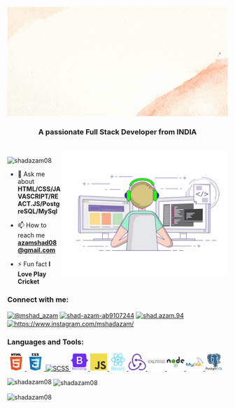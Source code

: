 <p align="center"><img alt="logo" src="./Shad Azam12.gif" width="2000" height="250"/></p>

<!--[![Typing SVG](https://readme-typing-svg.demolab.com/?lines=Hello,There!+👋;_I'm+Shad+Azam....;Nice+to+meet+you!&center=true&size=30)](https://git.io/typing-svg)-->

<!--<h1 align="center">
    <img src="https://readme-typing-svg.demolab.com/?lines=Hello,There!+👋; I'm+Shad+Azam....;Nice+to+meet+you!&center=true&size=30&color=ED47BD">
 
</h1>-->
<h3 align="center">A passionate Full Stack Developer from INDIA</h3><br/>

<img align="right" alt="coding" width="380" src="./programer.gif">

<p align="left"> <img src="https://komarev.com/ghpvc/?username=shadazam08&label=Profile%20views&color=0e75b6&style=flat" alt="shadazam08" /> </p>

<!-- - 🔭 I’m currently working on **Desktop Support(System Administrator)** -->

<!-- - 🌱 I’m currently learning **Full Stack Web Development** -->

- 💬 Ask me about **HTML/CSS/JAVASCRIPT/REACT.JS/PostgreSQL/MySql**

- 📫 How to reach me **azamshad08@gmail.com**

- ⚡ Fun fact **I Love Play Cricket**

<h3 align="left">Connect with me:</h3>
<p align="left">
<a href="https://twitter.com/@mshad_azam" target="blank"><img align="center" src="https://raw.githubusercontent.com/rahuldkjain/github-profile-readme-generator/master/src/images/icons/Social/twitter.svg" alt="@mshad_azam" height="30" width="40" /></a>
<a href="https://linkedin.com/in/shad-azam-ab9107244" target="blank"><img align="center" src="https://raw.githubusercontent.com/rahuldkjain/github-profile-readme-generator/master/src/images/icons/Social/linked-in-alt.svg" alt="shad-azam-ab9107244" height="30" width="40" /></a>
<!-- <a href="https://stackoverflow.com/users/https://stackoverflow.com/users/21696207/shad-azam" target="blank"><img align="center" src="https://raw.githubusercontent.com/rahuldkjain/github-profile-readme-generator/master/src/images/icons/Social/stack-overflow.svg" alt="https://stackoverflow.com/users/21696207/shad-azam" height="30" width="40" /></a> -->
<!-- <a href="https://codesandbox.com/https://codesandbox.io/u/shadazam08" target="blank"><img align="center" src="https://raw.githubusercontent.com/rahuldkjain/github-profile-readme-generator/master/src/images/icons/Social/codesandbox.svg" alt="https://codesandbox.io/u/shadazam08" height="30" width="40" /></a> -->
<a href="https://fb.com/shad.azam.94" target="blank"><img align="center" src="https://raw.githubusercontent.com/rahuldkjain/github-profile-readme-generator/master/src/images/icons/Social/facebook.svg" alt="shad.azam.94" height="30" width="40" /></a>
<a href="https://instagram.com/https://www.instagram.com/mshadazam/" target="blank"><img align="center" src="https://raw.githubusercontent.com/rahuldkjain/github-profile-readme-generator/master/src/images/icons/Social/instagram.svg" alt="https://www.instagram.com/mshadazam/" height="30" width="40" /></a>
<!-- <a href="https://www.youtube.com/c/https://www.youtube.com/@theshadazam/about" target="blank"><img align="center" src="https://raw.githubusercontent.com/rahuldkjain/github-profile-readme-generator/master/src/images/icons/Social/youtube.svg" alt="https://www.youtube.com/@theshadazam/about" height="30" width="40" /></a> -->
<!-- <a href="https://www.codechef.com/users/https://www.codechef.com/users/shadazam" target="blank"><img align="center" src="https://cdn.jsdelivr.net/npm/simple-icons@3.1.0/icons/codechef.svg" alt="https://www.codechef.com/users/shadazam" height="30" width="40" /></a> -->
<!-- <a href="https://www.leetcode.com/https://leetcode.com/shadazam/" target="blank"><img align="center" src="https://raw.githubusercontent.com/rahuldkjain/github-profile-readme-generator/master/src/images/icons/Social/leet-code.svg" alt="https://leetcode.com/shadazam/" height="30" width="40" /></a> -->
<!-- <a href="https://auth.geeksforgeeks.org/user/https://auth.geeksforgeeks.org/user/shadazam/" target="blank"><img align="center" src="https://raw.githubusercontent.com/rahuldkjain/github-profile-readme-generator/master/src/images/icons/Social/geeks-for-geeks.svg" alt="https://auth.geeksforgeeks.org/user/shadazam/" height="30" width="40" /></a> -->
</p>

<h3 align="left">Languages and Tools:</h3>
<p align="left">
    <a href="https://www.w3.org/html/" target="_blank" rel="noreferrer"> 
        <img src="https://raw.githubusercontent.com/devicons/devicon/master/icons/html5/html5-original-wordmark.svg" alt="html5" width="40" height="40"/> 
    </a> 
    <a href="https://www.w3schools.com/css/" target="_blank" rel="noreferrer"> 
        <img src="https://raw.githubusercontent.com/devicons/devicon/master/icons/css3/css3-original-wordmark.svg" alt="css3" width="40" height="40"/> 
    </a> 
     <a href="https://www.w3schools.com/sass/" target="_blank" rel="noreferrer"> 
        <img src="https://www.liblogo.com/img-logo/sa401s514-sass-logo-sass-brand-guidelines.png" alt="SCSS" width="40" height="40"/> 
    </a> 
    <a href="https://getbootstrap.com" target="_blank" rel="noreferrer"> 
        <img src="https://raw.githubusercontent.com/devicons/devicon/master/icons/bootstrap/bootstrap-plain-wordmark.svg" alt="bootstrap" width="40" height="40"/> 
    </a> 
    <a href="https://developer.mozilla.org/en-US/docs/Web/JavaScript" target="_blank" rel="noreferrer"> 
        <img src="https://raw.githubusercontent.com/devicons/devicon/master/icons/javascript/javascript-original.svg" alt="javascript" width="40" height="40"/> 
    </a>
    <a href="https://reactjs.org/" target="_blank" rel="noreferrer"> 
        <img src="https://raw.githubusercontent.com/devicons/devicon/master/icons/react/react-original-wordmark.svg" alt="react" width="40" height="40"/> 
    </a> 
    <a href="https://redux.js.org" target="_blank" rel="noreferrer"> 
        <img src="https://raw.githubusercontent.com/devicons/devicon/master/icons/redux/redux-original.svg" alt="redux" width="40" height="40"/> 
    </a> 
     <a href="https://expressjs.com" target="_blank" rel="noreferrer"> 
        <img src="https://raw.githubusercontent.com/devicons/devicon/master/icons/express/express-original-wordmark.svg" alt="express" width="40" height="40"/> 
    </a> 
    <a href="https://nodejs.org" target="_blank" rel="noreferrer"> 
        <img src="https://raw.githubusercontent.com/devicons/devicon/master/icons/nodejs/nodejs-original-wordmark.svg" alt="nodejs" width="40" height="40"/> 
    </a> 
    <a href="https://www.mysql.com/" target="_blank" rel="noreferrer"> 
        <img src="https://raw.githubusercontent.com/devicons/devicon/master/icons/mysql/mysql-original-wordmark.svg" alt="mysql" width="40" height="40"/> 
    </a> 
     <a href="https://www.postgresql.org/" target="_blank" rel="noreferrer"> 
        <img src="https://raw.githubusercontent.com/devicons/devicon/master/icons/postgresql/postgresql-original-wordmark.svg" alt="postgresql" width="40" height="40"/> 
    </a>
    <!--<a href="https://www.php.net" target="_blank" rel="noreferrer"> 
        <img src="https://raw.githubusercontent.com/devicons/devicon/master/icons/php/php-original.svg" alt="php" width="40" height="40"/> 
    </a>-->
    <!--<a href="https://firebase.google.com/" target="_blank" rel="noreferrer"> 
        <img src="https://www.vectorlogo.zone/logos/firebase/firebase-icon.svg" alt="firebase" width="40" height="40"/> 
    </a>-->
    <!--<a href="https://www.java.com" target="_blank" rel="noreferrer"> 
        <img src="https://raw.githubusercontent.com/devicons/devicon/master/icons/java/java-original.svg" alt="java" width="40" height="40"/> 
    </a>-->
    <!--<a href="https://www.mongodb.com/" target="_blank" rel="noreferrer"> 
        <img src="https://raw.githubusercontent.com/devicons/devicon/master/icons/mongodb/mongodb-original-wordmark.svg" alt="mongodb" width="40" height="40"/> 
    </a>-->
</p>

<p><img align="left" src="https://github-readme-stats.vercel.app/api/top-langs?username=shadazam08&show_icons=true&locale=en&layout=compact" alt="shadazam08" /></p>

<p>&nbsp;<img align="center" src="https://github-readme-stats.vercel.app/api?username=shadazam08&show_icons=true&locale=en" alt="shadazam08" /></p>

<p><img align="center" src="https://github-readme-streak-stats.herokuapp.com/?user=shadazam08&" alt="shadazam08" /></p>

